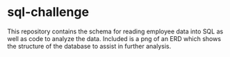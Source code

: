 # sql-challenge
This repository contains the schema for reading employee data into SQL as well as code to analyze the data. Included is a png of an ERD which shows the structure of the database to assist in further analysis.
